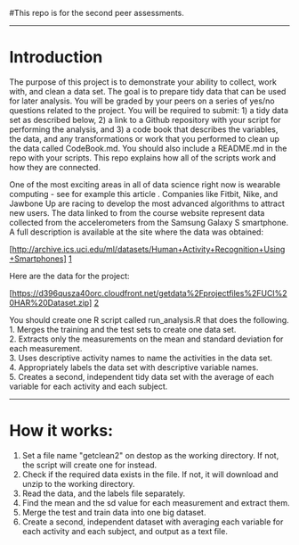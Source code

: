 #This repo is for the second peer assessments.
***
# Introduction
The purpose of this project is to demonstrate your ability to collect, work with, and clean a data set. The goal is to prepare tidy data that can be used for later analysis. You will be graded by your peers on a series of yes/no questions related to the project. You will be required to submit: 1) a tidy data set as described below, 2) a link to a Github repository with your script for performing the analysis, and 3) a code book that describes the variables, the data, and any transformations or work that you performed to clean up the data called CodeBook.md. You should also include a README.md in the repo with your scripts. This repo explains how all of the scripts work and how they are connected.  

One of the most exciting areas in all of data science right now is wearable computing - see for example this article . Companies like Fitbit, Nike, and Jawbone Up are racing to develop the most advanced algorithms to attract new users. The data linked to from the course website represent data collected from the accelerometers from the Samsung Galaxy S smartphone. A full description is available at the site where the data was obtained: 

[http://archive.ics.uci.edu/ml/datasets/Human+Activity+Recognition+Using+Smartphones] [1] 

Here are the data for the project: 

[https://d396qusza40orc.cloudfront.net/getdata%2Fprojectfiles%2FUCI%20HAR%20Dataset.zip] [2] 

You should create one R script called run_analysis.R that does the following.   
	1. Merges the training and the test sets to create one data set.  
	2. Extracts only the measurements on the mean and standard deviation for each measurement.   
	3. Uses descriptive activity names to name the activities in the data set.  
	4. Appropriately labels the data set with descriptive variable names.  
	5. Creates a second, independent tidy data set with the average of each variable for each activity and each subject. 

[1]: http://archive.ics.uci.edu/ml/datasets/Human+Activity+Recognition+Using+Smartphones 
[2]: https://d396qusza40orc.cloudfront.net/getdata%2Fprojectfiles%2FUCI%20HAR%20Dataset.zip 

***
# How it works:
1. Set a file name "getclean2" on destop as the working directory. If not, the script will create one for instead.
2. Check if the required data exists in the file. If not, it will download and unzip to the working directory.
3. Read the data, and the labels file separately.
4. Find the mean and the sd value for each measurement and extract them.
5. Merge the test and train data into one big dataset.
6. Create a second, independent dataset with averaging each variable for each activity and each subject, and output as a text file.